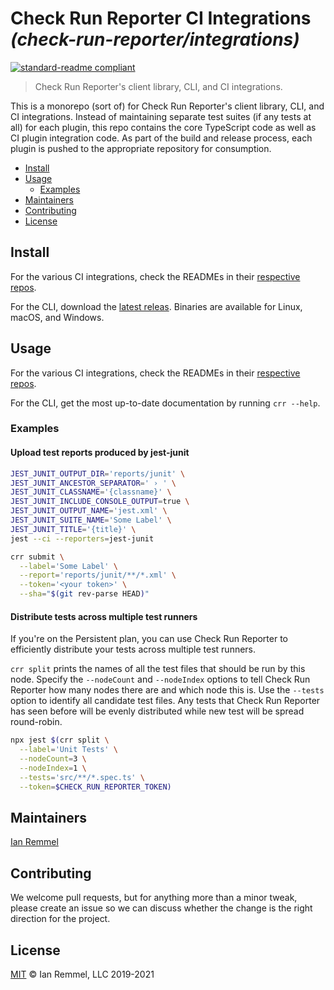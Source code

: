 # Check Run Reporter CI Integrations _(check-run-reporter/integrations)_

[![standard-readme compliant](https://img.shields.io/badge/readme%20style-standard-brightgreen.svg?style=flat-square)](https://github.com/RichardLitt/standard-readme)

> Check Run Reporter's client library, CLI, and CI integrations.

This is a monorepo (sort of) for Check Run Reporter's client library, CLI, and
CI integrations. Instead of maintaining separate test suites (if any tests at
all) for each plugin, this repo contains the core TypeScript code as well as CI
plugin integration code. As part of the build and release process, each plugin
is pushed to the appropriate repository for consumption.

<!-- toc -->

-   [Install](#install)
-   [Usage](#usage)
    -   [Examples](#examples)
-   [Maintainers](#maintainers)
-   [Contributing](#contributing)
-   [License](#license)

<!-- tocstop -->

## Install

For the various CI integrations, check the READMEs in their
[respective repos](https://github.com/check-run-reporter).

For the CLI, download the
[latest releas](https://github.com/check-run-reporter/integrations/releases).
Binaries are available for Linux, macOS, and Windows.

## Usage

For the various CI integrations, check the READMEs in their
[respective repos](https://github.com/check-run-reporter).

For the CLI, get the most up-to-date documentation by running `crr --help`.

### Examples

#### Upload test reports produced by jest-junit

```sh
JEST_JUNIT_OUTPUT_DIR='reports/junit' \
JEST_JUNIT_ANCESTOR_SEPARATOR=' › ' \
JEST_JUNIT_CLASSNAME='{classname}' \
JEST_JUNIT_INCLUDE_CONSOLE_OUTPUT=true \
JEST_JUNIT_OUTPUT_NAME='jest.xml' \
JEST_JUNIT_SUITE_NAME='Some Label' \
JEST_JUNIT_TITLE='{title}' \
jest --ci --reporters=jest-junit

crr submit \
  --label='Some Label' \
  --report='reports/junit/**/*.xml' \
  --token='<your token>' \
  --sha="$(git rev-parse HEAD)"
```

#### Distribute tests across multiple test runners

If you're on the Persistent plan, you can use Check Run Reporter to efficiently
distribute your tests across multiple test runners.

`crr split` prints the names of all the test files that should be run by this
node. Specify the `--nodeCount` and `--nodeIndex` options to tell Check Run
Reporter how many nodes there are and which node this is. Use the `--tests`
option to identify all candidate test files. Any tests that Check Run Reporter
has seen before will be evenly distributed while new test will be spread
round-robin.

```sh
npx jest $(crr split \
  --label='Unit Tests' \
  --nodeCount=3 \
  --nodeIndex=1 \
  --tests='src/**/*.spec.ts' \
  --token=$CHECK_RUN_REPORTER_TOKEN)
```

## Maintainers

[Ian Remmel](https://github.com/ianwremmel)

## Contributing

We welcome pull requests, but for anything more than a minor tweak, please
create an issue so we can discuss whether the change is the right direction for
the project.

## License

[MIT](LICENSE) &copy; Ian Remmel, LLC 2019-2021
